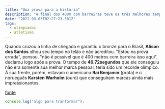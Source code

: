 ```yaml
---
title: "Uma prova para a história"
description: "A final dos 400m com barreiras teve os três melhores tempos da história das Olimpíadas. Confira o infográfico com o comparativo"
date: "2021-08-03T02:27:23.381Z"
tags:
  - olimpiadas
  - atletismo
---
```


Quando cruzou a linha de chegada e garantiu o bronze para o Brasil, **Alison dos Santos** olhou seu tempo no telão e não acreditou. "Estou na prova errada", pensou, "não é possível que é 400 metros com barreira isso aqui", declarou logo após a prova. O tempo de **46.72segundos** que ele conseguiu não era somente sua melhor marca pessoal, teria sido um recorde olímpico. À sua frente, porém, estavam o americano **Rai Benjamin** (prata) e o norueguês **Karsten Warholm** (ouro) que conseguiram marcas ainda mais impressionantes.

[fonte](https://interativos.globoesporte.globo.com/olimpiadas/materia/os-tres-melhores-tempos-da-historia-das-olimpiadas-em-uma-unica-prova)

```js
console.log("algo para tranformar");
```
